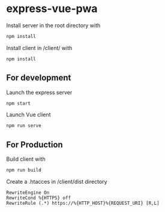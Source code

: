 # express-vue-pwa

Install server in the root directory with
```bash
npm install
```
Install client in /client/ with
```bash
npm install
```
## For development
Launch the express server
```bash
npm start
```
Launch Vue client
```bash
npm run serve
```
## For Production
Build client with 
```bash
npm run build
```
Create a .htacces in /client/dist directory
```htaccess
RewriteEngine On
RewriteCond %{HTTPS} off
RewriteRule (.*) https://%{HTTP_HOST}%{REQUEST_URI} [R,L]
```